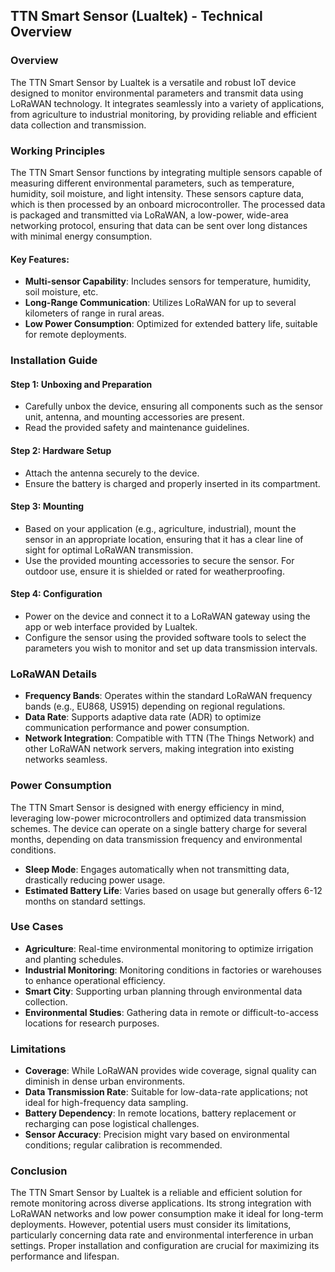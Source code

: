## TTN Smart Sensor (Lualtek) - Technical Overview

### Overview
The TTN Smart Sensor by Lualtek is a versatile and robust IoT device designed to monitor environmental parameters and transmit data using LoRaWAN technology. It integrates seamlessly into a variety of applications, from agriculture to industrial monitoring, by providing reliable and efficient data collection and transmission.

### Working Principles
The TTN Smart Sensor functions by integrating multiple sensors capable of measuring different environmental parameters, such as temperature, humidity, soil moisture, and light intensity. These sensors capture data, which is then processed by an onboard microcontroller. The processed data is packaged and transmitted via LoRaWAN, a low-power, wide-area networking protocol, ensuring that data can be sent over long distances with minimal energy consumption.

#### Key Features:
- **Multi-sensor Capability**: Includes sensors for temperature, humidity, soil moisture, etc.
- **Long-Range Communication**: Utilizes LoRaWAN for up to several kilometers of range in rural areas.
- **Low Power Consumption**: Optimized for extended battery life, suitable for remote deployments.

### Installation Guide

#### Step 1: Unboxing and Preparation
- Carefully unbox the device, ensuring all components such as the sensor unit, antenna, and mounting accessories are present.
- Read the provided safety and maintenance guidelines.

#### Step 2: Hardware Setup
- Attach the antenna securely to the device.
- Ensure the battery is charged and properly inserted in its compartment.

#### Step 3: Mounting
- Based on your application (e.g., agriculture, industrial), mount the sensor in an appropriate location, ensuring that it has a clear line of sight for optimal LoRaWAN transmission.
- Use the provided mounting accessories to secure the sensor. For outdoor use, ensure it is shielded or rated for weatherproofing.

#### Step 4: Configuration
- Power on the device and connect it to a LoRaWAN gateway using the app or web interface provided by Lualtek.
- Configure the sensor using the provided software tools to select the parameters you wish to monitor and set up data transmission intervals.

### LoRaWAN Details

- **Frequency Bands**: Operates within the standard LoRaWAN frequency bands (e.g., EU868, US915) depending on regional regulations.
- **Data Rate**: Supports adaptive data rate (ADR) to optimize communication performance and power consumption.
- **Network Integration**: Compatible with TTN (The Things Network) and other LoRaWAN network servers, making integration into existing networks seamless.

### Power Consumption
The TTN Smart Sensor is designed with energy efficiency in mind, leveraging low-power microcontrollers and optimized data transmission schemes. The device can operate on a single battery charge for several months, depending on data transmission frequency and environmental conditions.

- **Sleep Mode**: Engages automatically when not transmitting data, drastically reducing power usage.
- **Estimated Battery Life**: Varies based on usage but generally offers 6-12 months on standard settings.

### Use Cases
- **Agriculture**: Real-time environmental monitoring to optimize irrigation and planting schedules.
- **Industrial Monitoring**: Monitoring conditions in factories or warehouses to enhance operational efficiency.
- **Smart City**: Supporting urban planning through environmental data collection.
- **Environmental Studies**: Gathering data in remote or difficult-to-access locations for research purposes.

### Limitations
- **Coverage**: While LoRaWAN provides wide coverage, signal quality can diminish in dense urban environments.
- **Data Transmission Rate**: Suitable for low-data-rate applications; not ideal for high-frequency data sampling.
- **Battery Dependency**: In remote locations, battery replacement or recharging can pose logistical challenges.
- **Sensor Accuracy**: Precision might vary based on environmental conditions; regular calibration is recommended.

### Conclusion
The TTN Smart Sensor by Lualtek is a reliable and efficient solution for remote monitoring across diverse applications. Its strong integration with LoRaWAN networks and low power consumption make it ideal for long-term deployments. However, potential users must consider its limitations, particularly concerning data rate and environmental interference in urban settings. Proper installation and configuration are crucial for maximizing its performance and lifespan.